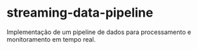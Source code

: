 # streaming-data-pipeline
Implementação de um pipeline de dados para processamento e monitoramento em tempo real.
